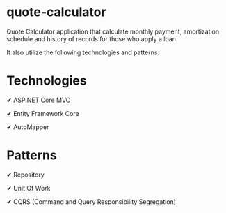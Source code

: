 ﻿# quote-calculator
Quote Calculator application that calculate monthly payment, amortization schedule and history of records for those who apply a loan.

It also utilize the following technologies and patterns:

# Technologies
✔ ASP.NET Core MVC

✔ Entity Framework Core

✔ AutoMapper

# Patterns
✔ Repository

✔ Unit Of Work

✔ CQRS (Command and Query Responsibility Segregation)

